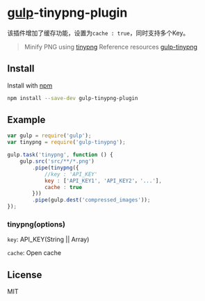 # [gulp](https://github.com/ZhelinCheng/gulp-tinypng-plugin)-tinypng-plugin

该插件增加了缓存功能，设置为`cache : true`，同时支持多个Key。

> Minify PNG  using [tinypng](https://tinypng.com/)
> Reference resources [gulp-tinypng](https://github.com/creativeaura/gulp-tinypng)

## Install

Install with [npm](https://npmjs.org/package/gulp-tinypng-plugin)

```bash
npm install --save-dev gulp-tinypng-plugin
```

## Example

```js
var gulp = require('gulp');
var tinypng = require('gulp-tinypng');

gulp.task('tinypng', function () {
    gulp.src('src/**/*.png')
        .pipe(tinypng({
            //key : 'API_KEY'
            key : ['API_KEY1', 'API_KEY2'，'...'],
            cache : true
        }))
        .pipe(gulp.dest('compressed_images'));
});
```

### tinypng(options)

`key`: API_KEY(String || Array)

`cache`: Open cache

## License

MIT
